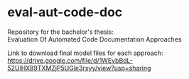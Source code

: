 # eval-aut-code-doc
Repository for the bachelor's thesis:\
Evaluation Of Automated Code Documentation Approaches
  
    
Link to download final model files for each approach: https://drive.google.com/file/d/1WEvbBdL-52UlHX89TXMZjP5UGle3rxyy/view?usp=sharing    
